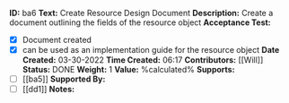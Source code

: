**ID:** ba6
**Text:** Create Resource Design Document
**Description:** Create a document outlining the fields of the resource object
**Acceptance Test:** 
- [x] Document created
- [x]  can be used as an implementation guide for the resource object
**Date Created:** 03-30-2022
**Time Created:** 06:17
**Contributors:** [[Will]]
**Status:** DONE
**Weight:** 1
**Value:** %calculated%
**Supports:** 
- [ ] [[ba5]]
**Supported By:**
- [ ] [[dd1]]
**Notes:**